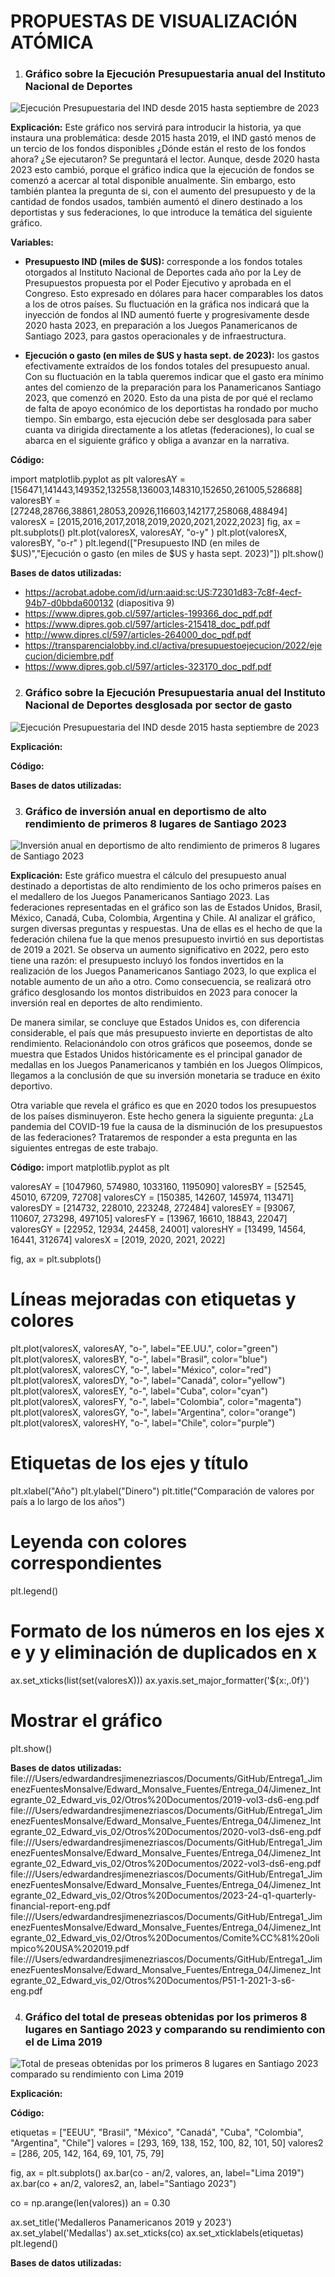 # PROPUESTAS DE VISUALIZACIÓN ATÓMICA

1) ### Gráfico sobre la Ejecución Presupuestaria anual del Instituto Nacional de Deportes 

<image src="./Gráfico de Ejecución presupuestaria IND.png" alt="Ejecución Presupuestaria del IND desde 2015 hasta septiembre de 2023">

**Explicación:**
Este gráfico nos servirá para introducir la historia, ya que instaura una problemática: desde 2015 hasta 2019, el IND gastó menos de un tercio de los fondos disponibles ¿Dónde están el resto de los fondos ahora? ¿Se ejecutaron? Se preguntará el lector. Aunque, desde 2020 hasta 2023 esto cambió, porque el gráfico indica que la ejecución de fondos se comenzó a acercar al total disponible anualmente. Sin embargo, esto también plantea la pregunta de si, con el aumento del presupuesto y de la cantidad de fondos usados, también aumentó el dinero destinado a los deportistas y sus federaciones, lo que introduce la temática del siguiente gráfico.

**Variables:**

- **Presupuesto IND (miles de $US):** corresponde a los fondos totales otorgados al Instituto Nacional de Deportes cada año por la Ley de Presupuestos propuesta por el Poder Ejecutivo y aprobada en el Congreso. Esto expresado en dólares para hacer comparables los datos a los de otros países. Su fluctuación en la gráfica nos indicará que la inyección de fondos al IND aumentó fuerte y progresivamente desde 2020 hasta 2023, en preparación a los Juegos Panamericanos de Santiago 2023, para gastos operacionales y de infraestructura.

- **Ejecución o gasto (en miles de $US y hasta sept. de 2023):** los gastos efectivamente extraídos de los fondos totales del presupuesto anual. Con su fluctuación en la tabla queremos indicar que el gasto era mínimo antes del comienzo de la preparación para los Panamericanos Santiago 2023, que comenzó en 2020. Esto da una pista de por qué el reclamo de falta de apoyo económico de los deportistas ha rondado por mucho tiempo. Sin embargo, esta ejecución debe ser desglosada para saber cuanta va dirigida directamente a los atletas (federaciones), lo cual se abarca en el siguiente gráfico y obliga a avanzar en la narrativa.

**Código:**

import matplotlib.pyplot as plt
valoresAY = [156471,141443,149352,132558,136003,148310,152650,261005,528688]
valoresBY = [27248,28766,38861,28053,20926,116603,142177,258068,488494]
valoresX = [2015,2016,2017,2018,2019,2020,2021,2022,2023]
fig, ax = plt.subplots()
plt.plot(valoresX, valoresAY, "o-y" )
plt.plot(valoresX, valoresBY, "o-r" )
plt.legend(["Presupuesto IND (en miles de $US)","Ejecución o gasto (en miles de $US y hasta sept. 2023)"])
plt.show()

**Bases de datos utilizadas:**

- https://acrobat.adobe.com/id/urn:aaid:sc:US:72301d83-7c8f-4ecf-94b7-d0bbda600132 (diapositiva 9)
- https://www.dipres.gob.cl/597/articles-199366_doc_pdf.pdf
- https://www.dipres.gob.cl/597/articles-215418_doc_pdf.pdf
- http://www.dipres.cl/597/articles-264000_doc_pdf.pdf
- https://transparencialobby.ind.cl/activa/presupuestoejecucion/2022/ejecucion/diciembre.pdf
- https://www.dipres.gob.cl/597/articles-323170_doc_pdf.pdf


2) ### Gráfico sobre la Ejecución Presupuestaria anual del Instituto Nacional de Deportes desglosada por sector de gasto

<image src="./Gráfico 2.png" alt="Ejecución Presupuestaria del IND desde 2015 hasta septiembre de 2023">

**Explicación:**

**Código:**

**Bases de datos utilizadas:**


3) ### Gráfico de inversión anual en deportismo de alto rendimiento de primeros 8 lugares de Santiago 2023

<image src="./Grafico Edward .png" alt="Inversión anual en deportismo de alto rendimiento de primeros 8 lugares de Santiago 2023">

**Explicación:** Este gráfico muestra el cálculo del presupuesto anual destinado a deportistas de alto rendimiento de los ocho primeros países en el medallero de los Juegos Panamericanos Santiago 2023. Las federaciones representadas en el gráfico son las de Estados Unidos, Brasil, México, Canadá, Cuba, Colombia, Argentina y Chile. Al analizar el gráfico, surgen diversas preguntas y respuestas. Una de ellas es el hecho de que la federación chilena fue la que menos presupuesto invirtió en sus deportistas de 2019 a 2021. Se observa un aumento significativo en 2022, pero esto tiene una razón: el presupuesto incluyó los fondos invertidos en la realización de los Juegos Panamericanos Santiago 2023, lo que explica el notable aumento de un año a otro. Como consecuencia, se realizará otro gráfico desglosando los montos distribuidos en 2023 para conocer la inversión real en deportes de alto rendimiento.

De manera similar, se concluye que Estados Unidos es, con diferencia considerable, el país que más presupuesto invierte en deportistas de alto rendimiento. Relacionándolo con otros gráficos que poseemos, donde se muestra que Estados Unidos históricamente es el principal ganador de medallas en los Juegos Panamericanos y también en los Juegos Olímpicos, llegamos a la conclusión de que su inversión monetaria se traduce en éxito deportivo.

Otra variable que revela el gráfico es que en 2020 todos los presupuestos de los países disminuyeron. Este hecho genera la siguiente pregunta: ¿La pandemia del COVID-19 fue la causa de la disminución de los presupuestos de las federaciones? Trataremos de responder a esta pregunta en las siguientes entregas de este trabajo.

**Código:** import matplotlib.pyplot as plt

valoresAY = [1047960, 574980, 1033160, 1195090]
valoresBY = [52545, 45010, 67209, 72708]
valoresCY = [150385, 142607, 145974, 113471]
valoresDY = [214732, 228010, 223248, 272484]
valoresEY = [93067, 110607, 273298, 497105]
valoresFY = [13967, 16610, 18843, 22047]
valoresGY = [22952, 12934, 24458, 24001]
valoresHY = [13499, 14564, 16441, 312674]
valoresX = [2019, 2020, 2021, 2022]

fig, ax = plt.subplots()

# Líneas mejoradas con etiquetas y colores
plt.plot(valoresX, valoresAY, "o-", label="EE.UU.", color="green")
plt.plot(valoresX, valoresBY, "o-", label="Brasil", color="blue")
plt.plot(valoresX, valoresCY, "o-", label="México", color="red")
plt.plot(valoresX, valoresDY, "o-", label="Canadá", color="yellow")
plt.plot(valoresX, valoresEY, "o-", label="Cuba", color="cyan")
plt.plot(valoresX, valoresFY, "o-", label="Colombia", color="magenta")
plt.plot(valoresX, valoresGY, "o-", label="Argentina", color="orange")
plt.plot(valoresX, valoresHY, "o-", label="Chile", color="purple")

# Etiquetas de los ejes y título
plt.xlabel("Año")
plt.ylabel("Dinero")
plt.title("Comparación de valores por país a lo largo de los años")

# Leyenda con colores correspondientes
plt.legend()

# Formato de los números en los ejes x e y y eliminación de duplicados en x
ax.set_xticks(list(set(valoresX)))
ax.yaxis.set_major_formatter('${x:,.0f}')

# Mostrar el gráfico
plt.show()

**Bases de datos utilizadas:** file:///Users/edwardandresjimenezriascos/Documents/GitHub/Entrega1_JimenezFuentesMonsalve/Edward_Monsalve_Fuentes/Entrega_04/Jimenez_Integrante_02_Edward_vis_02/Otros%20Documentos/2019-vol3-ds6-eng.pdf 
file:///Users/edwardandresjimenezriascos/Documents/GitHub/Entrega1_JimenezFuentesMonsalve/Edward_Monsalve_Fuentes/Entrega_04/Jimenez_Integrante_02_Edward_vis_02/Otros%20Documentos/2020-vol3-ds6-eng.pdf 
file:///Users/edwardandresjimenezriascos/Documents/GitHub/Entrega1_JimenezFuentesMonsalve/Edward_Monsalve_Fuentes/Entrega_04/Jimenez_Integrante_02_Edward_vis_02/Otros%20Documentos/2022-vol3-ds6-eng.pdf
file:///Users/edwardandresjimenezriascos/Documents/GitHub/Entrega1_JimenezFuentesMonsalve/Edward_Monsalve_Fuentes/Entrega_04/Jimenez_Integrante_02_Edward_vis_02/Otros%20Documentos/2023-24-q1-quarterly-financial-report-eng.pdf 
file:///Users/edwardandresjimenezriascos/Documents/GitHub/Entrega1_JimenezFuentesMonsalve/Edward_Monsalve_Fuentes/Entrega_04/Jimenez_Integrante_02_Edward_vis_02/Otros%20Documentos/Comite%CC%81%20olimpico%20USA%202019.pdf 
file:///Users/edwardandresjimenezriascos/Documents/GitHub/Entrega1_JimenezFuentesMonsalve/Edward_Monsalve_Fuentes/Entrega_04/Jimenez_Integrante_02_Edward_vis_02/Otros%20Documentos/P51-1-2021-3-s6-eng.pdf 






4) ### Gráfico del total de preseas obtenidas por los primeros 8 lugares en Santiago 2023 y comparando su rendimiento con el de Lima 2019

<image src="./Gráfico Jorge.png" alt="Total de preseas obtenidas por los primeros 8 lugares en Santiago 2023 comparado su rendimiento con Lima 2019">

**Explicación:**

**Código:**

etiquetas = ["EEUU", "Brasil", "México", "Canadá", "Cuba", "Colombia", "Argentina", "Chile"]
valores = [293, 169, 138, 152, 100, 82, 101, 50]
valores2 = [286, 205, 142, 164, 69, 101, 75, 79]

fig, ax = plt.subplots()
ax.bar(co - an/2, valores, an, label="Lima 2019")
ax.bar(co + an/2, valores2, an, label="Santiago 2023")

co = np.arange(len(valores))
an = 0.30

ax.set_title('Medalleros Panamericanos 2019 y 2023')
ax.set_ylabel('Medallas')
ax.set_xticks(co)
ax.set_xticklabels(etiquetas)
plt.legend()

**Bases de datos utilizadas:**

